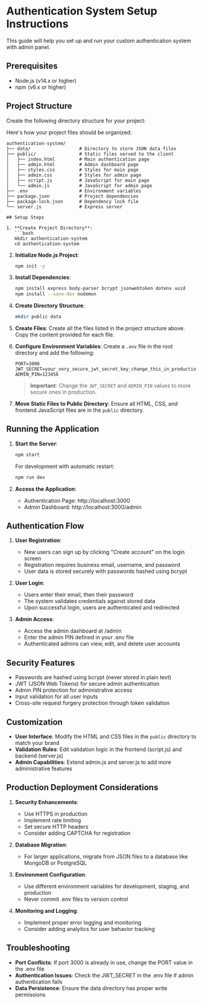 # Authentication System Setup Instructions

This guide will help you set up and run your custom authentication system with admin panel.

## Prerequisites

- Node.js (v14.x or higher)
- npm (v6.x or higher)

## Project Structure

Create the following directory structure for your project:

Here's how your project files should be organized:

```
authentication-system/
├── data/                  # Directory to store JSON data files
├── public/                # Static files served to the client
│   ├── index.html         # Main authentication page
│   ├── admin.html         # Admin dashboard page
│   ├── styles.css         # Styles for main page
│   ├── admin.css          # Styles for admin page
│   ├── script.js          # JavaScript for main page
│   └── admin.js           # JavaScript for admin page
├── .env                   # Environment variables
├── package.json           # Project dependencies
├── package-lock.json      # Dependency lock file
└── server.js              # Express server

## Setup Steps

1. **Create Project Directory**:
   ```bash
   mkdir authentication-system
   cd authentication-system
   ```

2. **Initialize Node.js Project**:
   ```bash
   npm init -y
   ```

3. **Install Dependencies**:
   ```bash
   npm install express body-parser bcrypt jsonwebtoken dotenv uuid
   npm install --save-dev nodemon
   ```

4. **Create Directory Structure**:
   ```bash
   mkdir public data
   ```

5. **Create Files**:
   Create all the files listed in the project structure above. Copy the content provided for each file.

6. **Configure Environment Variables**:
   Create a `.env` file in the root directory and add the following:
   ```
   PORT=3000
   JWT_SECRET=your_very_secure_jwt_secret_key_change_this_in_production
   ADMIN_PIN=123456
   ```
   
   > **Important**: Change the `JWT_SECRET` and `ADMIN_PIN` values to more secure ones in production.

7. **Move Static Files to Public Directory**:
   Ensure all HTML, CSS, and frontend JavaScript files are in the `public` directory.

## Running the Application

1. **Start the Server**:
   ```bash
   npm start
   ```
   
   For development with automatic restart:
   ```bash
   npm run dev
   ```

2. **Access the Application**:
   - Authentication Page: http://localhost:3000
   - Admin Dashboard: http://localhost:3000/admin

## Authentication Flow

1. **User Registration**:
   - New users can sign up by clicking "Create account" on the login screen
   - Registration requires business email, username, and password
   - User data is stored securely with passwords hashed using bcrypt

2. **User Login**:
   - Users enter their email, then their password
   - The system validates credentials against stored data
   - Upon successful login, users are authenticated and redirected

3. **Admin Access**:
   - Access the admin dashboard at /admin
   - Enter the admin PIN defined in your .env file
   - Authenticated admins can view, edit, and delete user accounts

## Security Features

- Passwords are hashed using bcrypt (never stored in plain text)
- JWT (JSON Web Tokens) for secure admin authentication
- Admin PIN protection for administrative access
- Input validation for all user inputs
- Cross-site request forgery protection through token validation

## Customization

- **User Interface**: Modify the HTML and CSS files in the `public` directory to match your brand
- **Validation Rules**: Edit validation logic in the frontend (script.js) and backend (server.js)
- **Admin Capabilities**: Extend admin.js and server.js to add more administrative features

## Production Deployment Considerations

1. **Security Enhancements**:
   - Use HTTPS in production
   - Implement rate limiting
   - Set secure HTTP headers
   - Consider adding CAPTCHA for registration

2. **Database Migration**:
   - For larger applications, migrate from JSON files to a database like MongoDB or PostgreSQL

3. **Environment Configuration**:
   - Use different environment variables for development, staging, and production
   - Never commit .env files to version control

4. **Monitoring and Logging**:
   - Implement proper error logging and monitoring
   - Consider adding analytics for user behavior tracking

## Troubleshooting

- **Port Conflicts**: If port 3000 is already in use, change the PORT value in the .env file
- **Authentication Issues**: Check the JWT_SECRET in the .env file if admin authentication fails
- **Data Persistence**: Ensure the data directory has proper write permissions
